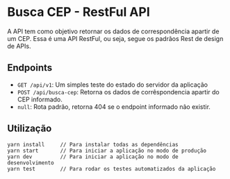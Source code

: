 # Busca CEP - RestFul API

A API tem como objetivo retornar os dados de correspondência apartir de um CEP. Essa é uma API RestFul, ou seja, segue os padrãos Rest de design de APIs.

## Endpoints

* `GET /api/v1`: Um simples teste do estado do servidor da aplicação
* `POST /api/busca-cep`: Retorna os dados de corrêspondencia apartir do CEP informado.
* `null`: Rota padrão, retorna 404 se o endpoint informado não existir.

## Utilização

```
yarn install     // Para instalar todas as dependências
yarn start       // Para iniciar a aplicação no modo de produção
yarn dev         // Para iniciar a aplicação no modo de desenvolvimento
yarn test        // Para rodar os testes automatizados da aplicação
```
